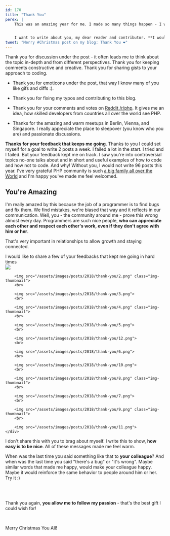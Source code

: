```yaml
---
id: 170
title: "Thank You"
perex: |
    This was an amazing year for me. I made so many things happen - I won't write about them since you can see them on [the homepage]() and [my Github](https://github.com/tomasvotruba).


    I want to write about you, my dear reader and contributor. **I would not make it this far without you in 2018.**
tweet: "Merry #Christmas post on my blog: Thank You ❤️️"
---
```


Thank you for discussion under the post - it often leads me to think about the topic in-depth and from different perspectives. Thank you for keeping comments constructive and creative. Thank you for sharing gists to your approach to coding.

- Thank you for emoticons under the post, that way I know many of you like gifs and diffs :).

- Thank you for fixing my typos and contributing to this blog.

- Thank you for your comments and votes on [Reddit /r/php](https://www.reddit.com/r/PHP). It gives me an idea, how skilled developers from countries all over the world see PHP.

- Thanks for the amazing and warm meetups in Berlin, Vienna, and Singapore. I really appreciate the place to sleepover (you know who you are) and passionate discussions.

**Thanks for your feedback that keeps me going**. Thanks to you I could set myself for a goal to write 2 posts a week. I failed a lot in the start. I tried and I failed. But your feedback kept me on track. I saw you're into controversial topics no-one talks about and in short and useful examples of how to code and how not to code. And why! Without you, I would not write 96 posts this year. I've very grateful PHP community is such [a big family all over the World](https://friendsofphp.org) and I'm happy you've made me feel welcomed.

## You're Amazing

I'm really amazed by this because the job of a programmer is to find bugs and fix them. We find mistakes, we're biased that way and it reflects in our communication. Well, you - the community around me - prove this wrong almost every day. Programmers are such nice people, **who can appreciate each other and respect each other's work, even if they don't agree with him or her**.

That's very important in relationships to allow growth and staying connected.

<div class="card">
    <div class="card-header text-center">
        I would like to share a few of your feedbacks that kept me going in hard times
    </div>
    <div class="card-body text-center">
        <img src="/assets/images/posts/2018/thank-you/1.png">
        <br>

        <img src="/assets/images/posts/2018/thank-you/2.png" class="img-thumbnail">
        <br>

        <img src="/assets/images/posts/2018/thank-you/3.png">
        <br>

        <img src="/assets/images/posts/2018/thank-you/4.png" class="img-thumbnail">
        <br>

        <img src="/assets/images/posts/2018/thank-you/5.png">
        <br>

        <img src="/assets/images/posts/2018/thank-you/12.png">
        <br>

        <img src="/assets/images/posts/2018/thank-you/6.png">
        <br>

        <img src="/assets/images/posts/2018/thank-you/10.png">
        <br>

        <img src="/assets/images/posts/2018/thank-you/8.png" class="img-thumbnail">
        <br>

        <img src="/assets/images/posts/2018/thank-you/7.png">
        <br>

        <img src="/assets/images/posts/2018/thank-you/9.png" class="img-thumbnail">
        <br>

        <img src="/assets/images/posts/2018/thank-you/11.png">
    </div>
</div>

I don't share this with you to brag about myself. I write this to show, **how easy is to be nice**. All of these messages made me feel warm.

When was the last time you said something like that to **your colleague**? And when was the last time you said "there's a bug" or "it's wrong". Maybe similar words that made me happy, would make your colleague happy. Maybe it would reinforce the same behavior to people around him or her. Try it :)

<br><br>

Thank you again, **you allow me to follow my passion** - that's the best gift I could wish for!

<br>

Merry Christmas You All!

